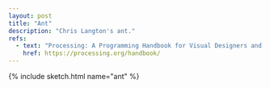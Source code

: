 ```yaml
---
layout: post
title: "Ant"
description: "Chris Langton's ant."
refs:
  - text: "Processing: A Programming Handbook for Visual Designers and Artists (Second Edition)"
    href: https://processing.org/handbook/
---
```


{% include sketch.html name="ant" %}

